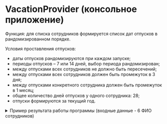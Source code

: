 # VacationProvider (консольное приложение)
 
Функция: для списка сотрудников формируется список дат отпусков в рандомизированном порядке.
 
Условия проставления отпусков:
+ даты отпусков рандомизируются при каждом запуске;
+ периоды отпусков – 7 или 14 дней, выбор периода рандомизирован; 
+ между отпусками всех сотрудников не должно быть пересечений;
+ между отпусками всех сотрудников должен быть промежуток в 3 дня;
+ между отпусками конкретного сотрудника должен быть промежуток в 1 месяц;
+ общее количество дней отпусков у одного сотрудника: 28;
+ отпуски формируются за текущий год.


<details> 
  <summary>Пример результата работы программы (входные данные - 6 ФИО сотрудников)</summary>
 <br>
<details> 
  <summary>Дни отпуска Иванов Иван Иванович:</summary>
11.04
12.04
13.04
14.04
15.04
16.04
17.04
 <br>
30.06
01.07
02.07
03.07
04.07
05.07
06.07
 <br>
08.12
09.12
10.12
11.12
12.12
13.12
14.12
 <br>
15.12
16.12
17.12
18.12
19.12
20.12
21.12
</details>
<details> 
  <summary>Дни отпуска Петров Петр Петрович:</summary>
31.01
01.02
02.02
03.02
04.02
05.02
06.02
 <br>
07.02
08.02
09.02
10.02
11.02
12.02
13.02
 <br>
12.06
13.06
14.06
15.06
16.06
17.06
18.06
 <br>
19.06
20.06
21.06
22.06
23.06
24.06
25.06
 </details>
 <details> 
  <summary>Дни отпуска Юлина Юлия Юлиановна:</summary>
15.05
16.05
17.05
18.05
19.05
20.05
21.05
  <br>
18.09
19.09
20.09
21.09
22.09
23.09
24.09
  <br>
25.09
26.09
27.09
28.09
29.09
30.09
01.10
  <br>
13.11
14.11
15.11
16.11
17.11
18.11
19.11
 </details>
 <details> 
  <summary>Дни отпуска Сидоров Сидор Сидорович:</summary>
12.01
13.01
14.01
15.01
16.01
17.01
18.01
  <br>
12.07
13.07
14.07
15.07
16.07
17.07
18.07
  <br>
24.08
25.08
26.08
27.08
28.08
29.08
30.08
  <br>
31.08
01.09
02.09
03.09
04.09
05.09
06.09
</details>
 <details> 
  <summary>Дни отпуска Павлов Павел Павлович:</summary>
14.03
15.03
16.03
17.03
18.03
19.03
20.03
  <br>
31.05
01.06
02.06
03.06
04.06
05.06
06.06
  <br>
24.10
25.10
26.10
27.10
28.10
29.10
30.10
  <br>
31.10
01.11
02.11
03.11
04.11
05.11
06.11
</details>
 <details> 
  <summary>Дни отпуска Георгиев Георг Георгиевич:</summary>
29.03
30.03
31.03
01.04
02.04
03.04
04.04
  <br>
31.07
01.08
02.08
03.08
04.08
05.08
06.08
  <br>
09.10
10.10
11.10
12.10
13.10
14.10
15.10
  <br>
24.11
25.11
26.11
27.11
28.11
29.11
30.11
</details>
</details>
